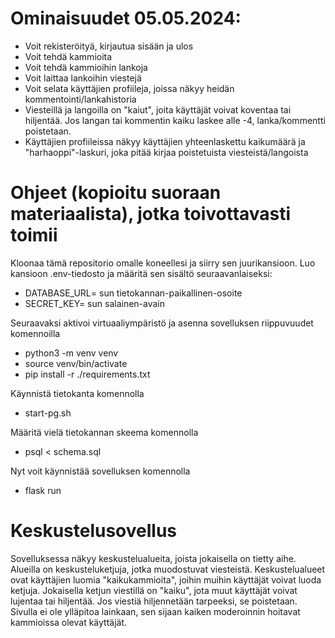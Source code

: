 
# Ominaisuudet 05.05.2024:
- Voit rekisteröityä, kirjautua sisään ja ulos
- Voit tehdä kammioita
- Voit tehdä kammioihin lankoja
- Voit laittaa lankoihin viestejä
- Voit selata käyttäjien profiileja, joissa näkyy heidän kommentointi/lankahistoria
- Viesteillä ja langoilla on "kaiut", joita käyttäjät voivat koventaa tai hiljentää. Jos langan tai kommentin kaiku laskee alle -4, lanka/kommentti poistetaan.
- Käyttäjien profiileissa näkyy käyttäjien yhteenlaskettu kaikumäärä ja "harhaoppi"-laskuri, joka pitää kirjaa poistetuista viesteistä/langoista

# Ohjeet (kopioitu suoraan materiaalista), jotka toivottavasti toimii
Kloonaa tämä repositorio omalle koneellesi ja siirry sen juurikansioon. Luo kansioon .env-tiedosto ja määritä sen sisältö seuraavanlaiseksi:
- DATABASE_URL= sun tietokannan-paikallinen-osoite
- SECRET_KEY= sun salainen-avain

Seuraavaksi aktivoi virtuaaliympäristö ja asenna sovelluksen riippuvuudet komennoilla
- python3 -m venv venv
- source venv/bin/activate
- pip install -r ./requirements.txt

Käynnistä tietokanta komennolla
- start-pg.sh

Määritä vielä tietokannan skeema komennolla 
- psql < schema.sql

Nyt voit käynnistää sovelluksen komennolla 
- flask run

# Keskustelusovellus

Sovelluksessa näkyy keskustelualueita, joista jokaisella on tietty aihe. Alueilla on keskusteluketjuja, jotka muodostuvat viesteistä. Keskustelualueet ovat käyttäjien luomia "kaikukammioita", joihin muihin käyttäjät voivat luoda ketjuja. Jokaisella ketjun viestillä on "kaiku", jota muut käyttäjät voivat lujentaa tai hiljentää. Jos viestiä hiljennetään tarpeeksi, se poistetaan. Sivulla ei ole ylläpitoa lainkaan, sen sijaan kaiken moderoinnin hoitavat kammioissa olevat käyttäjät. 
